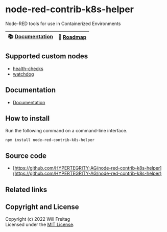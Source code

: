 # node-red-contrib-k8s-helper

Node-RED tools for use in Containerized Environments

| :books: [Documentation](docs/documentation.md) | :dart: [Roadmap](./ROADMAP.md) |
|-------------------------------------------------------|--------------------------------|

## Supported custom nodes

-   [health-checks](docs/custom_nodes/health-checks.md)
-   [watchdog](docs/custom_nodes/watchdog.md)

## Documentation

-   [Documentation](docs/documentation.md)

## How to install

Run the following command on a command-line interface.

```
npm install node-red-contrib-k8s-helper
```

## Source code

-   [https://github.com/HYPERTEGRITY-AG/node-red-contrib-k8s-helper](https://github.com/HYPERTEGRITY-AG/node-red-contrib-k8s-helper)

## Related links

## Copyright and License

Copyright (c) 2022 Will Freitag<br>
Licensed under the [MIT License](./LICENSE).
